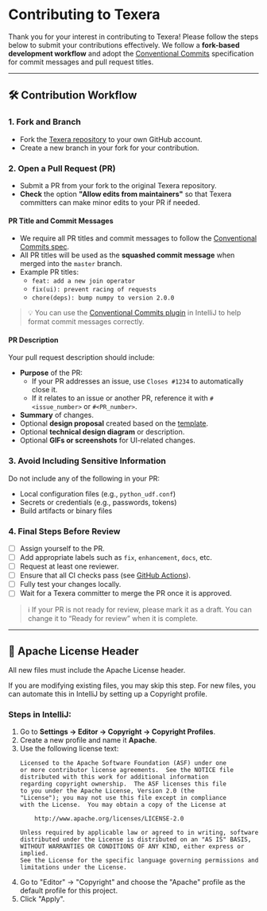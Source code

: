 # Contributing to Texera

Thank you for your interest in contributing to Texera! Please follow the steps below to submit your contributions effectively. We follow a **fork-based development workflow** and adopt the [Conventional Commits](https://www.conventionalcommits.org/en/v1.0.0/) specification for commit messages and pull request titles.

---

## 🛠 Contribution Workflow

### 1. Fork and Branch
- Fork the [Texera repository](https://github.com/Texera/texera) to your own GitHub account.
- Create a new branch in your fork for your contribution.

### 2. Open a Pull Request (PR)
- Submit a PR from your fork to the original Texera repository.
- **Check** the option **"Allow edits from maintainers"** so that Texera committers can make minor edits to your PR if needed.
  
#### PR Title and Commit Messages
- We require all PR titles and commit messages to follow the [Conventional Commits spec](https://www.conventionalcommits.org/en/v1.0.0/).
- All PR titles will be used as the **squashed commit message** when merged into the `master` branch.
- Example PR titles:
  - `feat: add a new join operator`
  - `fix(ui): prevent racing of requests`
  - `chore(deps): bump numpy to version 2.0.0`

> 💡 You can use the [Conventional Commits plugin](https://plugins.jetbrains.com/plugin/13389-conventional-commit) in IntelliJ to help format commit messages correctly.

#### PR Description
Your pull request description should include:

- **Purpose** of the PR:
  - If your PR addresses an issue, use `Closes #1234` to automatically close it.
  - If it relates to an issue or another PR, reference it with `#<issue_number>` or `#<PR_number>`.
- **Summary** of changes.
- Optional **design proposal** created based on the [template](https://docs.google.com/document/d/1ih6jLni4GgKETxOAlTOPjarlbeY5ccB2g9y1vK-Xhck/edit?usp=sharing).
- Optional **technical design diagram** or description.
- Optional **GIFs or screenshots** for UI-related changes.

### 3. Avoid Including Sensitive Information
Do not include any of the following in your PR:

- Local configuration files (e.g., `python_udf.conf`)
- Secrets or credentials (e.g., passwords, tokens)
- Build artifacts or binary files

### 4. Final Steps Before Review
- [ ] Assign yourself to the PR.
- [ ] Add appropriate labels such as `fix`, `enhancement`, `docs`, etc.
- [ ] Request at least one reviewer.
- [ ] Ensure that all CI checks pass (see [GitHub Actions](https://github.com/Texera/texera/actions)).
- [ ] Fully test your changes locally.
- [ ] Wait for a Texera committer to merge the PR once it is approved.

> ℹ️ If your PR is not ready for review, please mark it as a draft. You can change it to “Ready for review” when it is complete.

---

## 📝 Apache License Header

All new files must include the Apache License header.

If you are modifying existing files, you may skip this step. For new files, you can automate this in IntelliJ by setting up a Copyright profile.

### Steps in IntelliJ:

1. Go to **Settings → Editor → Copyright → Copyright Profiles**.
2. Create a new profile and name it **Apache**.
3. Use the following license text:
   ```
   Licensed to the Apache Software Foundation (ASF) under one
   or more contributor license agreements.  See the NOTICE file
   distributed with this work for additional information
   regarding copyright ownership.  The ASF licenses this file
   to you under the Apache License, Version 2.0 (the
   "License"); you may not use this file except in compliance
   with the License.  You may obtain a copy of the License at
   
       http://www.apache.org/licenses/LICENSE-2.0
   
   Unless required by applicable law or agreed to in writing, software
   distributed under the License is distributed on an "AS IS" BASIS,
   WITHOUT WARRANTIES OR CONDITIONS OF ANY KIND, either express or implied.
   See the License for the specific language governing permissions and 
   limitations under the License.
   ```
4. Go to "Editor" → "Copyright" and choose the "Apache" profile as the default profile for this
   project.
5. Click "Apply".
